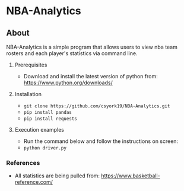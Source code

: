 # NBA-Analytics

## About

NBA-Analytics is a simple program that allows users to view nba team rosters and each player's statistics via command line.


1. Prerequisites
    - Download and install the latest version of python from: https://www.python.org/downloads/

2. Installation
    - `git clone https://github.com/csyork19/NBA-Analytics.git`
    - `pip install pandas`
    - `pip install requests`
3. Execution examples
    - Run the command below and follow the instructions on screen:
    - `python driver.py`

### References

- All statistics are being pulled from: https://www.basketball-reference.com/
